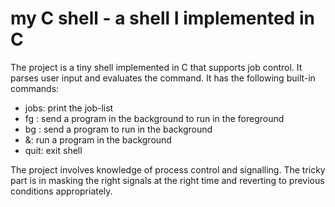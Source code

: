 # my C shell - a shell I implemented in C

The project is a tiny shell implemented in C that supports job control. It parses user input and evaluates the command. It has the following built-in commands: 

-	jobs: print the job-list
-	fg <job>: send a program in the background to run in the foreground
-	bg <job>: send a program to run in the background
-	<cmd> &: run a program in the background
-	quit: exit shell

The project involves knowledge of process control and signalling. The tricky part is in masking the right signals at the right time and reverting to previous conditions appropriately. 

